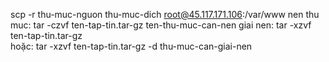 scp -r thu-muc-nguon thu-muc-dich
root@45.117.171.106:/var/www
nen thu muc: tar -czvf ten-tap-tin.tar-gz  ten-thu-muc-can-nen
giai nen: tar -xzvf ten-tap-tin.tar-gz  
hoặc: tar -xzvf  ten-tap-tin.tar-gz  -d thu-muc-can-giai-nen